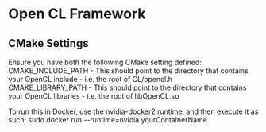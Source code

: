 # Open CL Framework

## CMake Settings
Ensure you have both the following CMake setting defined:  
CMAKE_INCLUDE_PATH - This should point to the directory that contains your OpenCL include - i.e. the root of CL/opencl.h  
CMAKE_LIBRARY_PATH - This should point to the directory that contains your OpenCL libraries - i.e. the root of libOpenCL.so

To run this in Docker, use the nvidia-docker2 runtime, and then execute it as such:
sudo docker run --runtime=nvidia yourContainerName